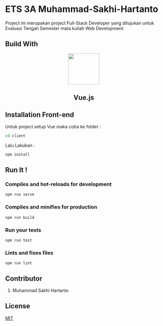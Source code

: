 # ETS 3A Muhammad-Sakhi-Hartanto

Project ini merupakan project Full-Stack Developer yang ditujukan untuk Evaluasi Tengah Semester mata kuliah Web Development.

## Build With 
<p align="center">
<img src="https://upload.wikimedia.org/wikipedia/commons/f/f1/Vue.png" width="100">
  <h2 align="center"> Vue.js </h2>
</p>

## Installation Front-end

Untuk project setup Vue maka coba ke folder : 
```bash
cd client 
```
Lalu Lakukan : 
```bash
npm install
```

## Run It !
### Compiles and hot-reloads for development
```
npm run serve
```

### Compiles and minifies for production
```
npm run build
```

### Run your tests
```
npm run test
```

### Lints and fixes files
```
npm run lint
```


## Contributor
1. Muhammad Sakhi Hartanto 

## License
[MIT](https://choosealicense.com/licenses/mit/)
